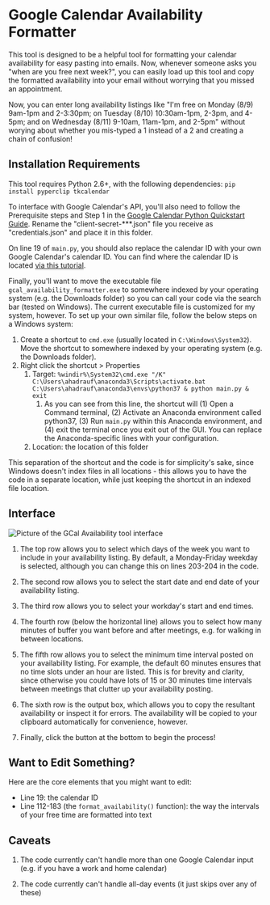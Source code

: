 # Google Calendar Availability Formatter

This tool is designed to be a helpful tool for formatting your calendar availability for easy pasting into emails.
Now, whenever someone asks you "when are you free next week?", you can easily load up this tool and copy the
formatted availability into your email without worrying that you missed an appointment.

Now, you can enter long availability listings like "I'm free on Monday (8/9) 9am-1pm and 2-3:30pm; on Tuesday (8/10) 
10:30am-1pm, 2-3pm, and 4-5pm; and on Wednesday (8/11) 9-10am, 11am-1pm, and 2-5pm" without worying about whether 
you mis-typed a 1 instead of a 2 and creating a chain of confusion!

## Installation Requirements
This tool requires Python 2.6+, with the following dependencies:
```pip install pyperclip tkcalendar```

To interface with Google Calendar's API, you'll also need to follow the Prerequisite steps and Step 1 in the
[Google Calendar Python Quickstart Guide](https://developers.google.com/calendar/api/quickstart/python). 
Rename the "client-secret-***.json" file you receive as "credentials.json" and place it in this folder.

On line 19 of ```main.py```, you should also replace the calendar ID with your own Google Calendar's
calendar ID. You can find where the calendar ID is located 
[via this tutorial](https://docs.simplecalendar.io/find-google-calendar-id/).

Finally, you'll want to move the executable file ```gcal_availability_formatter.exe``` to somewhere
indexed by your operating system (e.g. the Downloads folder) so you can call your code via the search
bar (tested on Windows). The current executable file is customized for my system, however. To set up your
own similar file, follow the below steps on a Windows system:
1) Create a shortcut to ```cmd.exe``` (usually located in ```C:\Windows\System32```). Move the shortcut to 
   somewhere indexed by your operating system (e.g. the Downloads folder).
2) Right click the shortcut > Properties
   1) Target: ```%windir%\System32\cmd.exe "/K" C:\Users\ahadrauf\anaconda3\Scripts\activate.bat C:\Users\ahadrauf\anaconda3\envs\python37 & python main.py & exit```
      1) As you can see from this line, the shortcut will (1) Open a Command terminal, (2) Activate an Anaconda environment 
      called python37, (3) Run ```main.py``` within this Anaconda environment, and (4) exit the terminal once
         you exit out of the GUI. You can replace the Anaconda-specific lines with your configuration.
   2) Location: the location of this folder
   
This separation of the shortcut and the code is for simplicity's sake, since Windows doesn't index files in
all locations - this allows you to have the code in a separate location, while just keeping the shortcut in an
indexed file location.

## Interface
![Picture of the GCal Availability tool interface](images/gcal_availability_interface.png)

1) The top row allows you to select which days of the week you want to include in your availability listing. By
default, a Monday-Friday weekday is selected, although you can change this on lines 203-204 in the code.
   
2) The second row allows you to select the start date and end date of your availability listing.

3) The third row allows you to select your workday's start and end times.

4) The fourth row (below the horizontal line) allows you to select how many minutes of buffer you want
before and after meetings, e.g. for walking in between locations.
   
5) The fifth row allows you to select the minimum time interval posted on your availability listing. For 
example, the default 60 minutes ensures that no time slots under an hour are listed. This is for brevity 
   and clarity, since otherwise you could have lots of 15 or 30 minutes time intervals between meetings 
   that clutter up your availability posting.
   
6) The sixth row is the output box, which allows you to copy the resultant availability or inspect it
for errors. The availability will be copied to your clipboard automatically for convenience, however.
   
7) Finally, click the button at the bottom to begin the process!

## Want to Edit Something?
Here are the core elements that you might want to edit:
* Line 19: the calendar ID
* Line 112-183 (the ```format_availability()``` function): the way the intervals of your free time are formatted into text

## Caveats
1)  The code currently can't handle more than one Google Calendar input (e.g. if you have a work and home calendar)

2) The code currently can't handle all-day events (it just skips over any of these)
